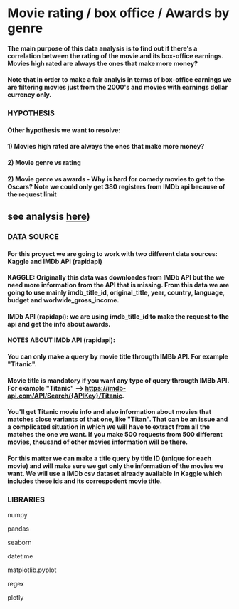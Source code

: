 # Movie rating / box office / Awards by genre

#### The main purpose of this data analysis is to find out if there's a correlation between the rating of the movie and its box-office earnings. Movies high rated are always the ones that make more money?

#### Note that in order to make a fair analyis in terms of box-office earnings we are filtering movies just from the 2000's and movies with earnings dollar currency only.

### HYPOTHESIS

#### Other hypothesis we want to resolve:
####  1) Movies high rated are always the ones that make more money?
####  2) Movie genre vs rating 
####  2) Movie genre vs awards - Why is hard for comedy movies to get to the Oscars? Note we could only get 380 registers from IMDb api because of the request limit

## see analysis [here](https://nbviewer.jupyter.org/github/maria-luisa-gomez/movie-rating-genre-vs-box-office/blob/main/Movies_Analysis.ipynb))

### DATA SOURCE

#### For this proyect we are going to work with two different data sources: Kaggle and IMDb API (rapidapi)
#### KAGGLE: Originally this data was downloades from IMDb API but the we need more information from the API that is missing. From this data we are going to use mainly imdb_title_id, original_title, year, country, language, budget and worlwide_gross_income.
#### IMDb API (rapidapi): we are using imdb_title_id to make the request to the api and get the info about awards.
#### NOTES ABOUT IMDb API (rapidapi): 

#### You can only make a query by movie title througth IMBb API.  For example "Titanic".
#### Movie title is mandatory if you want any type of query througth IMBb API.  For example "Titanic" --> https://imdb-api.com/API/Search/{APIKey}/Titanic.
#### You'll get Titanic movie info and also information about movies that matches close variants of that one, like "Titan". That can be an issue and a complicated situation in which we will have to extract from all the matches the one we want. If you make 500 requests from 500 different movies, thousand of other movies information will be there.
#### For this matter we can make a title query by title ID (unique for each movie) and will make sure we get only the information of the movies we want.  We will use a IMDb csv dataset already available in Kaggle which includes these ids and its correspodent movie title.

### LIBRARIES

numpy

pandas

seaborn

datetime

matplotlib.pyplot

regex

plotly
